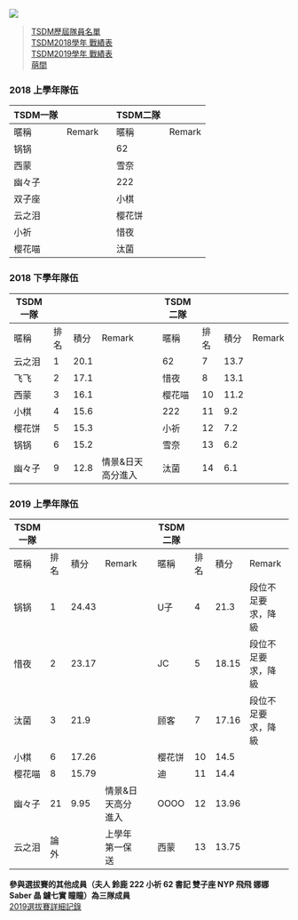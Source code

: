 ![](https://www.z4a.net/images/2018/08/01/u.png)  
>[TSDM歷屆隊員名單](https://yuuyuyuko.github.io/uuz/list)  
>[TSDM2018學年 戰績表](https://yuuyuyuko.github.io/uuz/tsdm2018)  
>[TSDM2019學年 戰績表](https://yuuyuyuko.github.io/uuz/tsdm2019)  
>[萌間](https://yuuyuyuko.github.io/uuz/moe)  

### 2018 上學年隊伍

|TSDM一隊|||TSDM二隊||
-|-|-|-|-
暱稱|Remark||暱稱|Remark
锅锅|||62|
西蒙|||雪奈|
幽々子|||222|
双子座 |||小棋|
云之泪|||樱花饼|
小祈|||惜夜|
樱花喵|||汰菌|

### 2018 下學年隊伍

|TSDM一隊|||||TSDM二隊||||
-|-|-|-|-|-|-|-|-
暱稱|排名|積分|Remark||暱稱|排名|積分|Remark
云之泪|1|20.1|||62|7|13.7|
飞飞|2|17.1|||惜夜|8|13.1|
西蒙|3|16.1|||樱花喵|10|11.2|
小棋|4|15.6|||222|11|9.2|
樱花饼|5|15.3|||小祈|12|7.2|
锅锅|6|15.2|||雪奈|13|6.2|
幽々子|9|12.8|情景&日天高分進入||汰菌|14|6.1|

### 2019 上學年隊伍

|TSDM一隊|||||TSDM二隊||||
-|-|-|-|-|-|-|-|-
暱稱|排名|積分|Remark||暱稱|排名|積分|Remark
锅锅|1|24.43|||U子|4|21.3|段位不足要求，降級
惜夜|2|23.17|||JC|5|18.15|段位不足要求，降級
汰菌|3|21.9|||顾客|7|17.16|段位不足要求，降級
小棋|6|17.26|||樱花饼|10|14.5|
樱花喵|8|15.79|||迪|11|14.4|
幽々子|21|9.95|情景&日天高分進入||OOOO|12|13.96|
云之泪|論外||上學年第一保送||西蒙|13|13.75|

**參與選拔賽的其他成員（夫人	鈴鹿	222	小祈	62	書記	雙子座	NYP	飛飛	娜娜	Saber	晶	鑢七實	瞳瞳）為三隊成員**  
[2019選拔賽詳細記錄](https://yuuyuyuko.github.io/uuz/tsdm2019)

